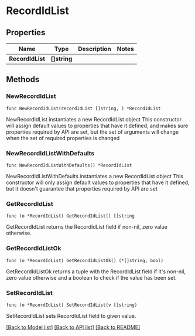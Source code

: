 # RecordIdList

## Properties

Name | Type | Description | Notes
------------ | ------------- | ------------- | -------------
**RecordIdList** | **[]string** |  | 

## Methods

### NewRecordIdList

`func NewRecordIdList(recordIdList []string, ) *RecordIdList`

NewRecordIdList instantiates a new RecordIdList object
This constructor will assign default values to properties that have it defined,
and makes sure properties required by API are set, but the set of arguments
will change when the set of required properties is changed

### NewRecordIdListWithDefaults

`func NewRecordIdListWithDefaults() *RecordIdList`

NewRecordIdListWithDefaults instantiates a new RecordIdList object
This constructor will only assign default values to properties that have it defined,
but it doesn't guarantee that properties required by API are set

### GetRecordIdList

`func (o *RecordIdList) GetRecordIdList() []string`

GetRecordIdList returns the RecordIdList field if non-nil, zero value otherwise.

### GetRecordIdListOk

`func (o *RecordIdList) GetRecordIdListOk() (*[]string, bool)`

GetRecordIdListOk returns a tuple with the RecordIdList field if it's non-nil, zero value otherwise
and a boolean to check if the value has been set.

### SetRecordIdList

`func (o *RecordIdList) SetRecordIdList(v []string)`

SetRecordIdList sets RecordIdList field to given value.



[[Back to Model list]](../README.md#documentation-for-models) [[Back to API list]](../README.md#documentation-for-api-endpoints) [[Back to README]](../README.md)


